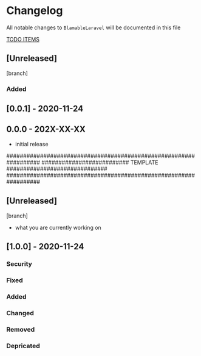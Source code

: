 # Changelog

All notable changes to `BlamableLaravel` will be documented in this file

[TODO ITEMS](./docs/todo.md)

## [Unreleased] 
[branch]

### Added
 
## [0.0.1] - 2020-11-24


## 0.0.0 - 202X-XX-XX

- initial release

##################################################################
########################## TEMPLATE ##############################
##################################################################

## [Unreleased] 
[branch]
- what you are currently working on
 
## [1.0.0] - 2020-11-24

### Security

### Fixed

### Added

### Changed

### Removed

### Depricated
